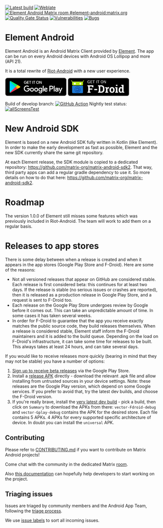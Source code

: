 [![Latest build](https://github.com/vector-im/element-android/actions/workflows/build.yml/badge.svg?query=branch%3Adevelop)](https://github.com/vector-im/element-android/actions/workflows/build.yml?query=branch%3Adevelop)
[![Weblate](https://translate.element.io/widgets/element-android/-/svg-badge.svg)](https://translate.element.io/engage/element-android/?utm_source=widget)
[![Element Android Matrix room #element-android:matrix.org](https://img.shields.io/matrix/element-android:matrix.org.svg?label=%23element-android:matrix.org&logo=matrix&server_fqdn=matrix.org)](https://matrix.to/#/#element-android:matrix.org)
[![Quality Gate Status](https://sonarcloud.io/api/project_badges/measure?project=vector-im_element-android&metric=alert_status)](https://sonarcloud.io/summary/new_code?id=vector-im_element-android)
[![Vulnerabilities](https://sonarcloud.io/api/project_badges/measure?project=vector-im_element-android&metric=vulnerabilities)](https://sonarcloud.io/summary/new_code?id=vector-im_element-android)
[![Bugs](https://sonarcloud.io/api/project_badges/measure?project=vector-im_element-android&metric=bugs)](https://sonarcloud.io/summary/new_code?id=vector-im_element-android)

# Element Android

Element Android is an Android Matrix Client provided by [Element](https://element.io/). The app can be run on every Android devices with Android OS Lollipop and more (API 21).

It is a total rewrite of [Riot-Android](https://github.com/vector-im/riot-android) with a new user experience.

[<img src="resources/img/google-play-badge.png" alt="Get it on Google Play" height="60">](https://play.google.com/store/apps/details?id=dev.getzen.element)
[<img src="resources/img/f-droid-badge.png" alt="Get it on F-Droid" height="60">](https://f-droid.org/app/dev.getzen.element)

Build of develop branch: [![GitHub Action](https://github.com/vector-im/element-android/actions/workflows/build.yml/badge.svg?query=branch%3Adevelop)](https://github.com/vector-im/element-android/actions/workflows/build.yml?query=branch%3Adevelop) Nightly test status: [![allScreensTest](https://github.com/vector-im/element-android/actions/workflows/nightly.yml/badge.svg)](https://github.com/vector-im/element-android/actions/workflows/nightly.yml)


# New Android SDK

Element is based on a new Android SDK fully written in Kotlin (like Element). In order to make the early development as fast as possible, Element and the new SDK currently share the same git repository.

At each Element release, the SDK module is copied to a dedicated repository: https://github.com/matrix-org/matrix-android-sdk2. That way, third party apps can add a regular gradle dependency to use it. So more details on how to do that here: https://github.com/matrix-org/matrix-android-sdk2.

# Roadmap

The version 1.0.0 of Element still misses some features which was previously included in Riot-Android.
The team will work to add them on a regular basis.

# Releases to app stores

There is some delay between when a release is created and when it appears in the app stores (Google Play Store and F-Droid). Here are some of the reasons:

* Not all versioned releases that appear on GitHub are considered stable. Each release is first considered beta: this continues for at least two days. If the release is stable (no serious issues or crashes are reported), then it is released as a production release in Google Play Store, and a request is sent to F-Droid too.
* Each release on the Google Play Store undergoes review by Google before it comes out. This can take an unpredictable amount of time. In some cases it has taken several weeks.
* In order for F-Droid to guarantee that the app you receive exactly matches the public source code, they build releases themselves. When a release is considered stable, Element staff inform the F-Droid maintainers and it is added to the build queue. Depending on the load on F-Droid's infrastructure, it can take some time for releases to be built. This always takes at least 24 hours, and can take several days.

If you would like to receive releases more quickly (bearing in mind that they may not be stable) you have a number of options:

1. [Sign up to receive beta releases](https://play.google.com/apps/testing/dev.getzen.element) via the Google Play Store.
2. Install a [release APK](https://github.com/vector-im/element-android/releases) directly - download the relevant .apk file and allow installing from untrusted sources in your device settings.  Note: these releases are the Google Play version, which depend on some Google services.  If you prefer to avoid that, try the latest dev builds, and choose the F-Droid version.
3. If you're really brave, install the [very latest dev build](https://github.com/vector-im/element-android/actions/workflows/build.yml?query=branch%3Adevelop) - pick a build, then click on `Summary` to download the APKs from there: `vector-Fdroid-debug` and `vector-Gplay-debug` contains the APK for the desired store. Each file contains 5 APKs. 4 APKs for every supported specific architecture of device. In doubt you can install the `universal` APK.

## Contributing

Please refer to [CONTRIBUTING.md](./CONTRIBUTING.md) if you want to contribute on Matrix Android projects!

Come chat with the community in the dedicated Matrix [room](https://matrix.to/#/#element-android:matrix.org).

Also [this documentation](./docs/_developer_onboarding.md) can hopefully help developers to start working on the project.

## Triaging issues

Issues are triaged by community members and the Android App Team, following the [triage process](https://github.com/vector-im/element-meta/wiki/Triage-process).

We use [issue labels](https://github.com/vector-im/element-meta/wiki/Issue-labelling) to sort all incoming issues.


